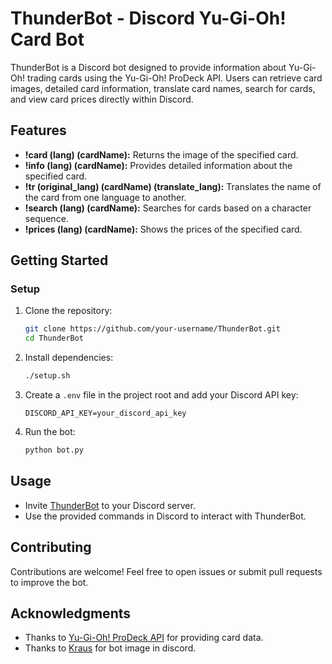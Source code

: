 # ThunderBot - Discord Yu-Gi-Oh! Card Bot

ThunderBot is a Discord bot designed to provide information about Yu-Gi-Oh! trading cards using the Yu-Gi-Oh! ProDeck API. Users can retrieve card images, detailed card information, translate card names, search for cards, and view card prices directly within Discord.

## Features

- **!card (lang) (cardName):** Returns the image of the specified card.
- **!info (lang) (cardName):** Provides detailed information about the specified card.
- **!tr (original_lang) (cardName) (translate_lang):** Translates the name of the card from one language to another.
- **!search (lang) (cardName):** Searches for cards based on a character sequence.
- **!prices (lang) (cardName):** Shows the prices of the specified card.

## Getting Started

### Setup

1. Clone the repository:

   ```bash
   git clone https://github.com/your-username/ThunderBot.git
   cd ThunderBot
   ```

2. Install dependencies:

   ```bash
   ./setup.sh
   ```

3. Create a `.env` file in the project root and add your Discord API key:

   ```dotenv
   DISCORD_API_KEY=your_discord_api_key
   ```

4. Run the bot:

   ```bash
   python bot.py
   ```

## Usage

- Invite [ThunderBot](https://discord.com/api/oauth2/authorize?client_id=1201190749727887481&permissions=2048&scope=bot) to your Discord server.
- Use the provided commands in Discord to interact with ThunderBot.

## Contributing

Contributions are welcome! Feel free to open issues or submit pull requests to improve the bot.

## Acknowledgments

- Thanks to [Yu-Gi-Oh! ProDeck API](https://db.ygoprodeck.com) for providing card data.
- Thanks to [Kraus](https://www.deviantart.com/kraus-illustration) for bot image in discord.

